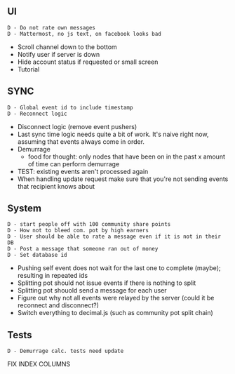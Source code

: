 ## UI
    D - Do not rate own messages
    D - Mattermost, no js text, on facebook looks bad
- Scroll channel down to the bottom
- Notify user if server is down
- Hide account status if requested or small screen
- Tutorial

## SYNC
    D - Global event id to include timestamp
    D - Reconnect logic
- Disconnect logic (remove event pushers)
- Last sync time logic needs quite a bit of work. It's naive right now, assuming that events always come in order.
- Demurrage
    * food for thought: only nodes that have been on in the past x amount of time can perform demurrage
- TEST: existing events aren't processed again
- When handling update request make sure that you're not sending events that recipient knows about

## System
    D - start people off with 100 community share points
    D - How not to bleed com. pot by high earners
    D - User should be able to rate a message even if it is not in their DB
    D - Post a message that someone ran out of money
    D - Set database id
    
- Pushing self event does not wait for the last one to complete (maybe); resulting in repeated ids
- Splitting pot should not issue events if there is nothing to split
- Splitting pot shouold send a message for each user
- Figure out why not all events were relayed by the server (could it be reconnect and disconnect?)
- Switch everything to decimal.js (such as community pot split chain)

## Tests
    D - Demurrage calc. tests need update


FIX INDEX COLUMNS
